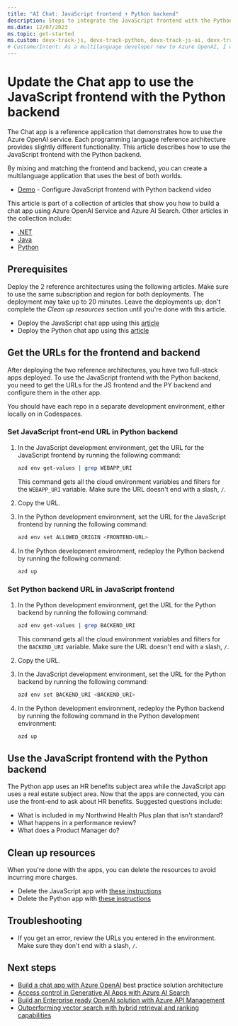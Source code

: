 ```yaml
---
title: "AI Chat: JavaScript frontend + Python backend"
description: Steps to integrate the JavaScript frontend with the Python backend in the enterprise Azure OpenAI Chat App.
ms.date: 12/07/2023
ms.topic: get-started
ms.custom: devx-track-js, devx-track-python, devx-track-js-ai, devx-track-python-ai, 
# CustomerIntent: As a multilanguage developer new to Azure OpenAI, I want use the JavaScript frontend with a different language backend from the reference templates.
---
```


# Update the Chat app to use the JavaScript frontend with the Python backend

The Chat app is a reference application that demonstrates how to use the Azure OpenAI service. Each programming language reference architecture provides slightly different functionality. This article describes how to use the JavaScript frontend with the Python backend.

By mixing and matching the frontend and backend, you can create a multilanguage application that uses the best of both worlds. 

* [Demo](https://aka.ms/azai/js.py/video) - Configure JavaScript frontend with Python backend video

This article is part of a collection of articles that show you how to build a chat app using Azure OpenAI Service and Azure AI Search. Other articles in the collection include: 

* [.NET](/dotnet/ai/get-started-app-chat-template)
* [Java](../java/quickstarts/get-started-app-chat-template.md)
* [Python](../python/get-started-app-chat-template.md)

## Prerequisites

Deploy the 2 reference architectures using the following articles. Make sure to use the same subscription and region for both deployments. The deployment may take up to 20 minutes. Leave the deployments up; don't complete the _Clean up resources_ section until you're done with this article.

* Deploy the JavaScript chat app using this [article](/azure/developer/javascript/get-started-app-chat-template)
* Deploy the Python chat app using this [article](/azure/developer/python/get-started-app-chat-template)

## Get the URLs for the frontend and backend

After deploying the two reference architectures, you have two full-stack apps deployed. To use the JavaScript frontend with the Python backend, you need to get the URLs for the JS frontend and the PY backend and configure them in the other app.

You should have each repo in a separate development environment, either locally on in Codespaces.

### Set JavaScript front-end URL in Python backend

1. In the JavaScript development environment, get the URL for the JavaScript frontend by running the following command:

    ```bash
    azd env get-values | grep WEBAPP_URI
    ```

    This command gets all the cloud environment variables and filters for the `WEBAPP_URI` variable. Make sure the URL doesn't end with a slash, `/`.

1. Copy the URL.
1. In the Python development environment, set the URL for the JavaScript frontend by running the following command:

    ```bash
    azd env set ALLOWED_ORIGIN <FRONTEND-URL>
    ```

1. In the Python development environment, redeploy the Python backend by running the following command:

    ```bash
    azd up
    ```
### Set Python backend URL in JavaScript frontend

1. In the Python development environment, get the URL for the Python backend by running the following command:

    ```bash
    azd env get-values | grep BACKEND_URI
    ```
    
    This command gets all the cloud environment variables and filters for the `BACKEND_URI` variable. Make sure the URL doesn't end with a slash, `/`.

1. Copy the URL.
1. In the JavaScript development environment, set the URL for the Python backend by running the following command:

    ```bash
    azd env set BACKEND_URI <BACKEND_URI>
    ```

1. In the Python development environment, redeploy the Python backend by running the following command in the Python development environment:

    ```bash
    azd up
    ```

## Use the JavaScript frontend with the Python backend

The Python app uses an HR benefits subject area while the JavaScript app uses a real estate subject area. Now that the apps are connected, you can use the front-end to ask about HR benefits. Suggested questions include: 

* What is included in my Northwind Health Plus plan that isn't standard? 
* What happens in a performance review? 
* What does a Product Manager do? 

## Clean up resources

When you're done with the apps, you can delete the resources to avoid incurring more charges.

* Delete the JavaScript app with [these instructions](/azure/developer/javascript/get-started-app-chat-template#clean-up-resources)
* Delete the Python app with [these instructions](/azure/developer/python/get-started-app-chat-template#clean-up-resources)

## Troubleshooting

* If you get an error, review the URLs you entered in the environment. Make sure they don't end with a slash, `/`.

## Next steps

* [Build a chat app with Azure OpenAI](https://aka.ms/azai/chat) best practice solution architecture
* [Access control in Generative AI Apps with Azure AI Search](https://techcommunity.microsoft.com/t5/azure-ai-services-blog/access-control-in-generative-ai-applications-with-azure/ba-p/3956408)
* [Build an Enterprise ready OpenAI solution with Azure API Management](https://techcommunity.microsoft.com/t5/apps-on-azure-blog/build-an-enterprise-ready-azure-openai-solution-with-azure-api/bc-p/3935407)
* [Outperforming vector search with hybrid retrieval and ranking capabilities](https://techcommunity.microsoft.com/t5/azure-ai-services-blog/azure-cognitive-search-outperforming-vector-search-with-hybrid/ba-p/3929167)
